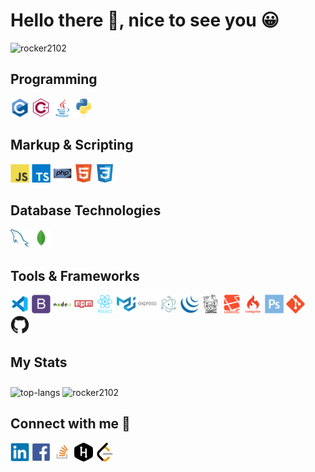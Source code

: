 # Hello there 👋, nice to see you 😀

<img src="https://komarev.com/ghpvc/?username=rocker2102&color=blueviolet&label=Profile+Views" alt="rocker2102" />

## Programming

<img src="https://raw.githubusercontent.com/Rocker2102/Rocker2102/master/icons/c/c-original.svg" alt="c" width="30" height="30"/> <img src="https://raw.githubusercontent.com/Rocker2102/Rocker2102/master/icons/cplusplus/cplusplus-line.svg" alt="c++" width="30" height="30"/> 
<img src="https://raw.githubusercontent.com/Rocker2102/Rocker2102/master/icons/java/java-original.svg" alt="java" width="30" height="30"/> <img src="https://raw.githubusercontent.com/Rocker2102/Rocker2102/master/icons/python/python-original.svg" alt="python" width="30" height="30"/> 

## Markup & Scripting

<img src="https://raw.githubusercontent.com/Rocker2102/Rocker2102/master/icons/javascript/javascript-original.svg" alt="javascript" width="30" height="30"/> <img src="https://raw.githubusercontent.com/Rocker2102/Rocker2102/master/icons/typescript/typescript-plain.svg" alt="typescript" width="30" height="30"/> <img src="https://raw.githubusercontent.com/Rocker2102/Rocker2102/master/icons/php/php-original.svg" alt="php" width="30" height="30"/> <img src="https://raw.githubusercontent.com/Rocker2102/Rocker2102/master/icons/html5/html5-original.svg" alt="html5" width="30" height="30"/> <img src="https://raw.githubusercontent.com/Rocker2102/Rocker2102/master/icons/css3/css3-original.svg" alt="css3" width="30" height="30"/>

## Database Technologies

<img src="https://raw.githubusercontent.com/Rocker2102/Rocker2102/master/icons/mysql/mysql-original.svg" alt="mysql" width="30" height="30"/> <img src="https://raw.githubusercontent.com/Rocker2102/Rocker2102/master/icons/mongodb/mongodb-original.svg" alt="mongodb" width="30" height="30"/> 

## Tools & Frameworks

<img src="https://raw.githubusercontent.com/Rocker2102/Rocker2102/master/icons/visualstudio/visualstudio-code-plain.svg" alt="vscode" width="30" height="30"/> <img src="https://raw.githubusercontent.com/Rocker2102/Rocker2102/master/icons/bootstrap/bootstrap-plain.svg" alt="bootstrap" width="30" height="30"/>
<img src="https://raw.githubusercontent.com/Rocker2102/Rocker2102/master/icons/nodejs/nodejs-original-wordmark.svg" alt="nodejs" width="30" height="30"/> <img src="https://raw.githubusercontent.com/Rocker2102/Rocker2102/master/icons/npm/npm-original-wordmark.svg" alt="npm" width="30" height="30"/>
<img src="https://raw.githubusercontent.com/Rocker2102/Rocker2102/master/icons/reactjs/react-original.svg" alt="react" width="30" height="30"/> <img src="https://raw.githubusercontent.com/Rocker2102/Rocker2102/master/icons/material-ui/materialui-original.svg" alt="material-ui" width="30" height="30"/> 
<img src="https://raw.githubusercontent.com/Rocker2102/Rocker2102/master/icons/express-js/express-original-wordmark.svg" alt="express" width="30" height="30"/> <img src="https://raw.githubusercontent.com/Rocker2102/Rocker2102/master/icons/electron/electron-original.svg" alt="electron" width="30" height="30"/> 
 <img src="https://raw.githubusercontent.com/Rocker2102/Rocker2102/master/icons/jquery/jquery-original.svg" alt="jquery" width="30" height="30"/>
<img src="https://raw.githubusercontent.com/Rocker2102/Rocker2102/master/icons/composer/composer-line-wordmark.svg" alt="composer" width="30" height="30"/> <img src="https://raw.githubusercontent.com/Rocker2102/Rocker2102/master/icons/laravel/laravel-plain-wordmark.svg" alt="laravel" width="30" height="30"/> <img src="https://raw.githubusercontent.com/Rocker2102/Rocker2102/master/icons/codeigniter/codeigniter-plain-wordmark.svg" alt="codeigniter" width="30" height="30"/> <img src="https://raw.githubusercontent.com/Rocker2102/Rocker2102/master/icons/photoshop/photoshop-plain.svg" alt="photoshop" width="30" height="30"/> <img src="https://raw.githubusercontent.com/Rocker2102/Rocker2102/master/icons/git/git-original.svg" alt="git" width="30" height="30"/> <img src="https://raw.githubusercontent.com/Rocker2102/Rocker2102/master/icons/github/github-original.svg" alt="git" width="30" height="30"/>

## My Stats

<img src="https://github-readme-stats.vercel.app/api/top-langs/?username=rocker2102&layout=compact&count_private=true&theme=buefy&hide=html,css,blade,shell" alt="top-langs" height="150" style="margin-top: 10px" /> <img src="https://github-readme-stats.vercel.app/api/?username=rocker2102&layout=compact&count_private=true&show_icons=true&theme=radical" alt="rocker2102" height="150" />

## Connect with me 🤝

<a href="https://www.linkedin.com/in/rocker2102/" target="_blank"><img align="center" src="https://raw.githubusercontent.com/Rocker2102/Rocker2102/master/icons/linkedin/linkedin-original.svg" alt="rocker2102" height="30" width="30" /></a>
<a href="https://www.facebook.com/rocker2102" target="_blank"><img align="center" src="https://raw.githubusercontent.com/Rocker2102/Rocker2102/master/icons/facebook/facebook-original.svg" alt="rocker2102" height="30" width="30" /></a>
<a href="https://stackoverflow.com/users/11625355/rocker2102" target="_blank"><img align="center" src="https://raw.githubusercontent.com/Rocker2102/Rocker2102/master/icons/stackoverflow/stackoverflow-original.svg" alt="rocker2102" height="30" width="30" /></a>
<a href="https://www.hackerrank.com/Rocker2102" target="_blank"><img align="center" src="https://raw.githubusercontent.com/Rocker2102/Rocker2102/master/icons/hackerrank/hackerrank-original.svg" alt="rocker2102" height="30" width="30" /></a>
<a href="https://leetcode.com/rocker2102/" target="_blank"><img align="center" src="https://raw.githubusercontent.com/Rocker2102/Rocker2102/master/icons/leetcode/leetcode-iconscout-icon54.svg" alt="rocker2102" height="30" width="30" /></a>
